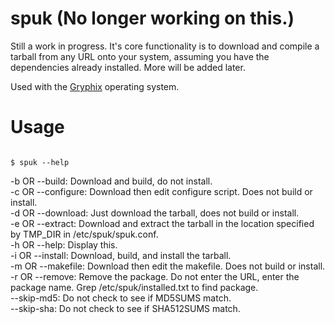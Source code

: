 spuk (No longer working on this.)
====

Still a work in progress. It's core functionality is to download and compile a tarball from any URL onto your system, 
assuming you have the dependencies already installed. More will be added later.

Used with the <a href="http://gryphix.org/">Gryphix</a> operating system. 

<h1>
Usage
</h1>

<p>
<code>
$ spuk --help <br>
</code>
-b OR --build: Download and build, do not install. <br>
-c OR --configure: Download then edit configure script. Does not build or install. <br>
-d OR --download: Just download the tarball, does not build or install. <br>
-e OR --extract: Download and extract the tarball in the location specified by TMP_DIR in /etc/spuk/spuk.conf. <br>
-h OR --help: Display this. <br>
-i OR --install: Download, build, and install the tarball. <br>
-m OR --makefile: Download then edit the makefile. Does not build or install. <br>
-r OR --remove: Remove the package. Do not enter the URL, enter the package name. Grep /etc/spuk/installed.txt to find package. <br>
--skip-md5: Do not check to see if MD5SUMS match. <br>
--skip-sha: Do not check to see if SHA512SUMS match. <br>
</p>
